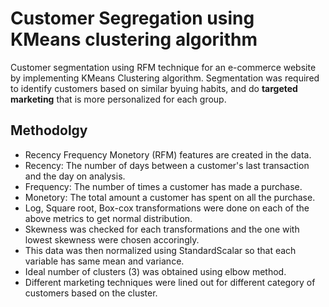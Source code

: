 # Customer Segregation using KMeans clustering algorithm
Customer segmentation using RFM technique for an e-commerce website by implementing KMeans Clustering algorithm. 
Segmentation was required to identify customers based on similar byuing habits, and do **targeted marketing** that is more personalized for each group.

## Methodolgy
- Recency Frequency Monetory (RFM) features are created in the data.
- Recency: The number of days between a customer's last transaction and the day on analysis.
- Frequency: The number of times a customer has made a purchase.
- Monetory: The total amount a customer has spent on all the purchase.
- Log, Square root, Box-cox transformations were done on each of the above metrics to get normal distribution.
- Skewness was checked for each transformations and the one with lowest skewness were chosen accoringly.
- This data was then normalized using StandardScalar so that each variable has same mean and variance.
- Ideal number of clusters (3) was obtained using elbow method.
- Different marketing techniques were lined out for different category of customers based on the cluster.

